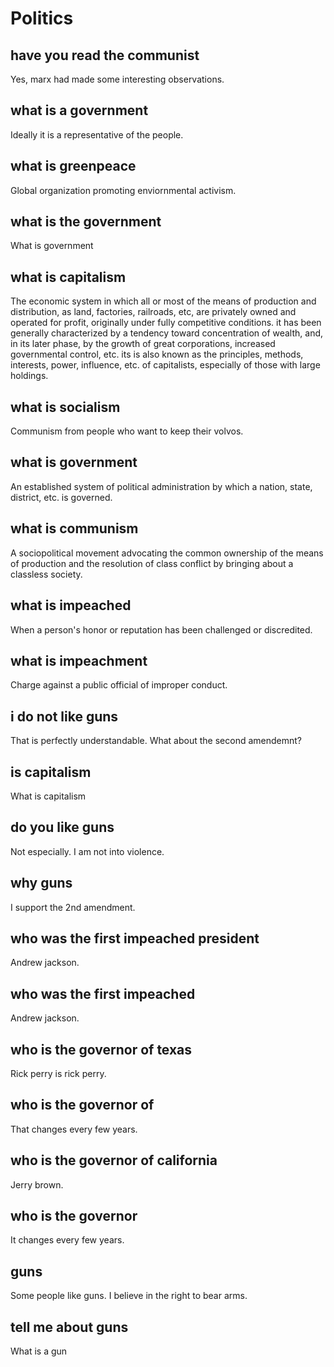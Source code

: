 # Politics


[^_^]: # (simpleQA start)

## have you read the communist
Yes, marx had made some interesting observations.

## what is a government
Ideally it is a representative of the people.

## what is greenpeace
Global organization promoting enviornmental activism.

## what is the government
What is government

## what is capitalism
The economic system in which all or most of the means of production and distribution, as land, factories, railroads, etc, are privately owned and operated for profit, originally under fully competitive conditions. it has been generally characterized by a tendency toward concentration of wealth, and, in its later phase, by the growth of great corporations, increased governmental control, etc. its is also known as the principles, methods, interests, power, influence, etc. of capitalists, especially of those with large holdings.

## what is socialism
Communism from people who want to keep their volvos.

## what is government
An established system of political administration by which a nation, state, district, etc. is governed.

## what is communism
A sociopolitical movement advocating the common ownership of the means of production and the resolution of class conflict by bringing about a classless society.

## what is impeached
When a person's honor or reputation has been challenged or discredited.

## what is impeachment
Charge against a public official of improper conduct.

## i do not like guns
That is perfectly understandable.
What about the second amendemnt?

## is capitalism
What is capitalism

## do you like guns
Not especially. I am not into violence.

## why guns
I support the 2nd amendment.

## who was the first impeached president
Andrew jackson.

## who was the first impeached
Andrew jackson.

## who is the governor of texas
Rick perry is rick perry.

## who is the governor of
That changes every few years.

## who is the governor of california
Jerry brown.

## who is the governor
It changes every few years.

## guns
Some people like guns.
I believe in the right to bear arms.

## tell me about guns
What is a gun

[^_^]: # (simpleQA end)
